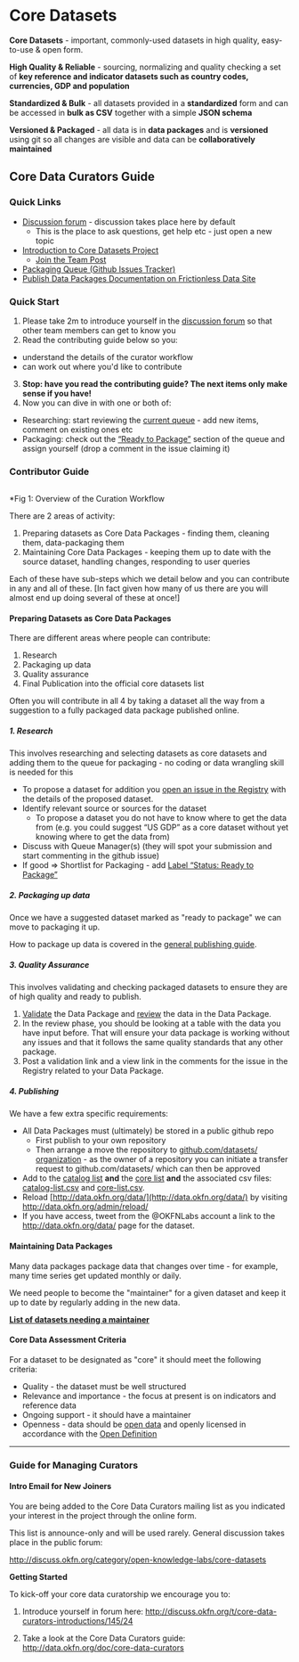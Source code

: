# Core Datasets

**Core Datasets** - important, commonly-used datasets in high quality, easy-to-use & open form.

**High Quality & Reliable** - sourcing, normalizing and quality checking a set of **key reference and indicator datasets such as country codes, currencies, GDP and population**

**Standardized & Bulk** - all datasets provided in a **standardized** form and can be accessed in **bulk as CSV** together with a simple **JSON schema**

**Versioned & Packaged** - all data is in **data packages** and is **versioned** using git so all changes are visible and data can be **collaboratively maintained**


## Core Data Curators Guide

### Quick Links

- [Discussion forum](http://discuss.okfn.org/category/open-knowledge-labs/core-datasets) - discussion takes place here by default
  - This is the place to ask questions, get help etc - just open a new topic
- [Introduction to Core Datasets Project](http://data.okfn.org/roadmap/core-datasets)
  - [Join the Team Post](http://okfnlabs.org/blog/2015/01/03/data-curators-wanted-for-core-datasets.html)
- [Packaging Queue (Github Issues Tracker)](https://github.com/datasets/registry/issues)
- [Publish Data Packages Documentation on Frictionless Data Site](http://data.okfn.org/doc/publish)

### Quick Start

1. Please take 2m to introduce yourself in the [discussion forum](http://discuss.okfn.org/t/core-data-curators-introductions/145) so that other team members can get to know you
2. Read the contributing guide below so you:
  * understand the details of the curator workflow
  * can work out where you'd like to contribute
3.  **Stop: have you read the contributing guide? The next items only make sense if you have!**
4.  Now you can dive in with one or both of:

  - Researching: start reviewing the [current queue](https://github.com/datasets/registry/issues) - add new items, comment on existing ones etc
  - Packaging:  check out the [“Ready to Package”](https://github.com/datasets/registry/labels/Status%3A%20Ready%20to%20Package) section of the queue and assign yourself (drop a comment in the issue claiming it)

### Contributor Guide

<img src="https://docs.google.com/drawings/d/1Emi_N9GTv95Z_STW7XO2PVo0ykZgbgKvT30b1tpuXqI/pub?w=1136&h=318" alt="" style="min-width: 950px; margin-left: -120px;" />

*Fig 1: Overview of the Curation Workflow 

There are 2 areas of activity:

1. Preparing datasets as Core Data Packages - finding them, cleaning them, data-packaging them
2. Maintaining Core Data Packages - keeping them up to date with the source dataset, handling changes, responding to user queries

Each of these have sub-steps which we detail below and you can contribute in any and all of these. [In fact given how many of us there are you will almost end up doing several of these at once!]

#### Preparing Datasets as Core Data Packages

There are different areas where people can contribute:

1. Research
2. Packaging up data
3. Quality assurance
4. Final Publication into the official core datasets list

Often you will contribute in all 4 by taking a dataset all the way from a suggestion to a fully packaged data package published online.

##### 1. Research

This involves researching and selecting datasets as core datasets and adding them to the queue for packaging - no coding or data wrangling skill is needed for this

* To propose a dataset for addition you [open an issue in the Registry](https://github.com/datasets/registry/issues/new) with the details of the proposed dataset.
* Identify relevant source or sources for the dataset
  * To propose a dataset you do not have to know where to get the data from (e.g. you could suggest “US GDP” as a core dataset without yet knowing where to get the data from)
* Discuss with Queue Manager(s) (they will spot your submission and start commenting in the github issue)
* If good =&gt; Shortlist for Packaging - add [Label “Status: Ready to Package”](https://github.com/datasets/registry/labels/Status%3A%20Ready%20to%20Package)

##### 2. Packaging up data

Once we have a suggested dataset marked as "ready to package" we can move to packaging it up.

How to package up data is covered in the [general publishing guide][pub].

[pub]: /doc/publish

##### 3. Quality Assurance

This involves validating and checking packaged datasets to ensure they are of high quality and ready to publish.

1. [Validate](http://data.okfn.org/tools/validate) the Data Package and [review](http://data.okfn.org/tools/view) the data in the Data Package.
2. In the review phase, you should be looking at a table with the data you have input before. That will ensure your data package is working without any issues and that it follows the same quality standards that any other package.
3. Post a validation link and a view link in the comments for the issue in the Registry related to your Data Package.

##### 4. Publishing

We have a few extra specific requirements:

* All Data Packages must (ultimately) be stored in a public github repo
  * First publish to your own repository
  * Then arrange a move the repository to [github.com/datasets/ organization](https://github.com/datasets/) - as the owner of a repository you can initiate a transfer request to github.com/datasets/ which can then be approved
* Add to the [catalog list](https://github.com/datasets/registry/blob/master/catalog-list.txt) **and** the [core list](https://github.com/datasets/registry/blob/master/core-list.txt) **and** the associated csv files: [catalog-list.csv](https://github.com/datasets/registry/blob/master/data/catalog-list.csv) and [core-list.csv](https://github.com/datasets/registry/blob/master/data/core-list.csv).
* Reload [http://data.okfn.org/data/](http://data.okfn.org/data/) by visiting <http://data.okfn.org/admin/reload/>
* If you have access, tweet from the @OKFNLabs account a link to the http://data.okfn.org/data/ page for the dataset.


#### Maintaining Data Packages

Many data packages package data that changes over time - for example, many time series get updated monthly or daily.

We need people to become the "maintainer" for a given dataset and keep it up to date by regularly adding in the new data.

**[List of datasets needing a maintainer][maintainer]**

[maintainer]: https://github.com/datasets/registry/labels/Status%3A%20Maintainer%20Wanted


#### Core Data Assessment Criteria

For a dataset to be designated as "core" it should meet the following criteria:

* Quality - the dataset must be well structured
* Relevance and importance - the focus at present is on indicators and reference data
* Ongoing support - it should have a maintainer
* Openness - data should be <a href="http://opendefinition.org/">open data</a> and openly licensed in accordance with the <a href="http://opendefinition.org/">Open Definition</a>

----

### Guide for Managing Curators

#### Intro Email for New Joiners

You are being added to the Core Data Curators mailing list as you indicated your interest in the project through the online form.

This list is announce-only and will be used rarely. General discussion takes place in the public forum:

http://discuss.okfn.org/category/open-knowledge-labs/core-datasets

**Getting Started**

To kick-off your core data curatorship we encourage you to:

1. Introduce yourself in forum here: http://discuss.okfn.org/t/core-data-curators-introductions/145/24

2. Take a look at the Core Data Curators guide: http://data.okfn.org/doc/core-data-curators